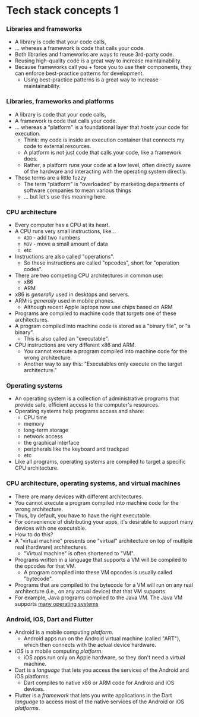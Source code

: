 # Tech stack concepts 1

### Libraries and frameworks

* A library is code that your code calls, 
* ... whereas a framework is code that calls your code.
* Both libraries and frameworks are ways to reuse 3rd-party code.
* Reusing high-quality code is a great way to increase maintainability.
* Because frameworks call you + force you to use their components, they can enforce best-practice patterns for development.
	* Using best-practice patterns is a great way to increase maintainability.

### Libraries, frameworks and platforms

* A library is code that your code calls, 
* A framework is code that calls your code.
* ... whereas a "platform" is a foundational layer that _hosts_ your code for execution.
	* Think: my code is inside an execution container that connects my code to external resources.
	* A platform is not just code that calls your code, like a framework does.
	* Rather, a platform _runs_ your code at a low level, often directly aware of the hardware and interacting with the operating system directly.
* These terms are a little fuzzy
	* The term "platform" is "overloaded" by marketing departments of software companies to mean various things
	* ... but let's use this meaning here.

### CPU architecture

* Every computer has a CPU at its heart.
* A CPU runs very small instructions, like...
	* `ADD` - add two numbers
	* `MOV` - move a small amount of data
	* etc
* Instructions are also called "operations".	
	* So these instructions are called "opcodes", short for "operation codes".
* There are two competing CPU architectures in common use:
	* x86
	* ARM
* x86 is _generally_ used in desktops and servers.
* ARM is _generally_ used in mobile phones.
	* Although recent Apple laptops now use chips based on ARM
* Programs are compiled to machine code that _targets_ one of these architectures.
* A program compiled into machine code is stored as a "binary file", or "a binary".
	* This is also called an "executable".
* CPU instructions are very different x86 and ARM.
	* You cannot execute a program compiled into machine code for the wrong architecture.
	* Another way to say this: "Executables only execute on the target architecture."

### Operating systems

* An operating system is a collection of administrative programs that provide safe, efficient access to the computer's resources.
* Operating systems help programs access and share:
	* CPU time
	* memory
	* long-term storage
	* network access
	* the graphical interface
	* peripherals like the keyboard and trackpad
	* etc
* Like all programs, operating systems are compiled to target a specific CPU architecture.

### CPU architecture, operating systems, and virtual machines

* There are many devices with different architectures.
* You cannot execute a program compiled into machine code for the wrong architecture.
* Thus, by default, you have to have the right executable.
* For convenience of distributing your apps, it's desirable to support many devices with one executable.
* How to do this?
* A "virtual machine" presents one "virtual" architecture on top of multiple real (hardware) architectures.
	* "Virtual machine" is often shortened to "VM".
* Programs written in a language that supports a VM will be compiled to the opcodes for that VM.
	* A program compiled into these VM opcodes is usually called "bytecode".
* Programs that are compiled to the bytecode for a VM will run on any real architecture (i.e., on any actual device) that that VM supports.
* For example, Java programs compiled to the Java VM. The Java VM supports [many operating systems](https://www.java.com/en/download/help/sysreq.html)

### Android, iOS, Dart and Flutter

* Android is a mobile computing _platform_.
	* Android apps run on the Android virtual machine (called "ART"), which then connects with the actual device hardware.
* iOS is a mobile computing _platform_.
	* iOS apps run only on Apple hardware, so they don't need a virtual machine.
* Dart is a _language_ that lets you access the services of the Android and iOS platforms.
	* Dart compiles to native x86 or ARM code for Android and iOS devices.
* Flutter is a _framework_ that lets you write applications in the Dart _language_ to access most of the native services of the Android or iOS _platforms_.
